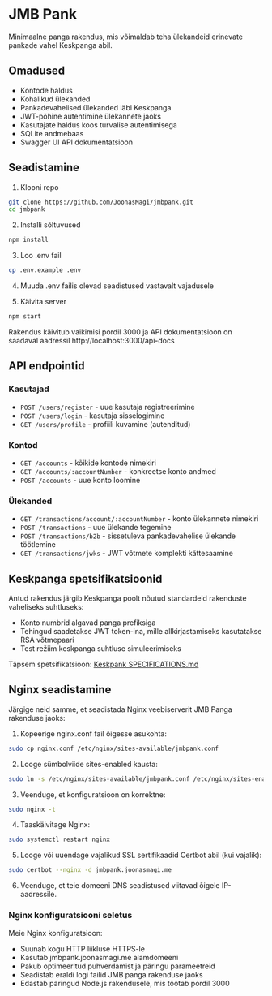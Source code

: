 # JMB Pank

Minimaalne panga rakendus, mis võimaldab teha ülekandeid erinevate pankade vahel Keskpanga abil.

## Omadused

- Kontode haldus
- Kohalikud ülekanded
- Pankadevahelised ülekanded läbi Keskpanga
- JWT-põhine autentimine ülekannete jaoks
- Kasutajate haldus koos turvalise autentimisega
- SQLite andmebaas
- Swagger UI API dokumentatsioon

## Seadistamine

1. Klooni repo
```bash
git clone https://github.com/JoonasMagi/jmbpank.git
cd jmbpank
```

2. Installi sõltuvused
```bash
npm install
```

3. Loo .env fail
```bash
cp .env.example .env
```

4. Muuda .env failis olevad seadistused vastavalt vajadusele

5. Käivita server
```bash
npm start
```

Rakendus käivitub vaikimisi pordil 3000 ja API dokumentatsioon on saadaval aadressil http://localhost:3000/api-docs

## API endpointid

### Kasutajad
- `POST /users/register` - uue kasutaja registreerimine
- `POST /users/login` - kasutaja sisselogimine
- `GET /users/profile` - profiili kuvamine (autenditud)

### Kontod
- `GET /accounts` - kõikide kontode nimekiri
- `GET /accounts/:accountNumber` - konkreetse konto andmed
- `POST /accounts` - uue konto loomine

### Ülekanded
- `GET /transactions/account/:accountNumber` - konto ülekannete nimekiri
- `POST /transactions` - uue ülekande tegemine
- `POST /transactions/b2b` - sissetuleva pankadevahelise ülekande töötlemine
- `GET /transactions/jwks` - JWT võtmete komplekti kättesaamine

## Keskpanga spetsifikatsioonid

Antud rakendus järgib Keskpanga poolt nõutud standardeid rakenduste vaheliseks suhtluseks:
- Konto numbrid algavad panga prefiksiga
- Tehingud saadetakse JWT token-ina, mille allkirjastamiseks kasutatakse RSA võtmepaari
- Test režiim keskpanga suhtluse simuleerimiseks

Täpsem spetsifikatsioon: [Keskpank SPECIFICATIONS.md](https://github.com/henno/keskpank/blob/master/SPECIFICATIONS.md)

## Nginx seadistamine

Järgige neid samme, et seadistada Nginx veebiserverit JMB Panga rakenduse jaoks:

1. Kopeerige nginx.conf fail õigesse asukohta:
```bash
sudo cp nginx.conf /etc/nginx/sites-available/jmbpank.conf
```

2. Looge sümbolviide sites-enabled kausta:
```bash
sudo ln -s /etc/nginx/sites-available/jmbpank.conf /etc/nginx/sites-enabled/
```

3. Veenduge, et konfiguratsioon on korrektne:
```bash
sudo nginx -t
```

4. Taaskäivitage Nginx:
```bash
sudo systemctl restart nginx
```

5. Looge või uuendage vajalikud SSL sertifikaadid Certbot abil (kui vajalik):
```bash
sudo certbot --nginx -d jmbpank.joonasmagi.me
```

6. Veenduge, et teie domeeni DNS seadistused viitavad õigele IP-aadressile.

### Nginx konfiguratsiooni seletus

Meie Nginx konfiguratsioon:
- Suunab kogu HTTP liikluse HTTPS-le
- Kasutab jmbpank.joonasmagi.me alamdomeeni
- Pakub optimeeritud puhverdamist ja päringu parameetreid
- Seadistab eraldi logi failid JMB panga rakenduse jaoks
- Edastab päringud Node.js rakendusele, mis töötab pordil 3000